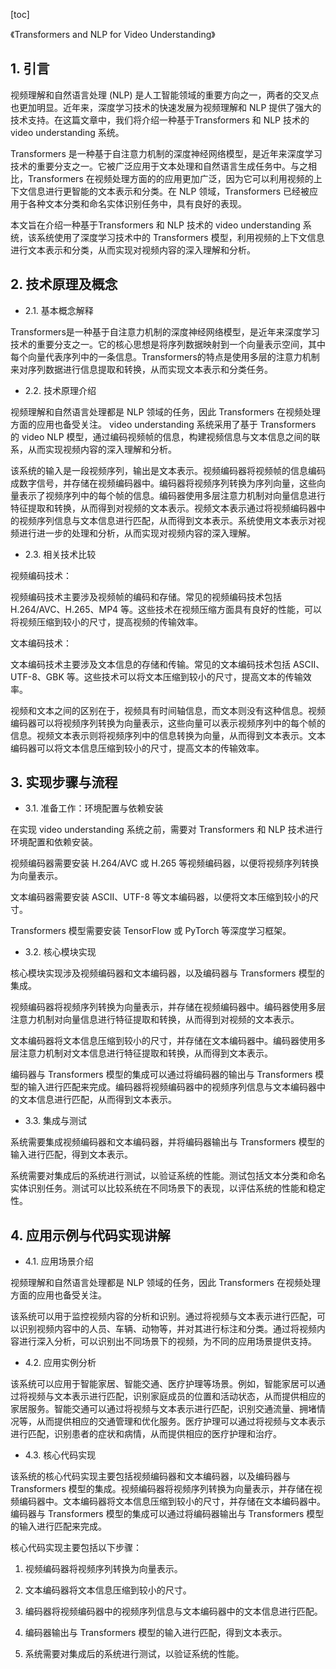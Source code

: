 
[toc]                    
                
                
《Transformers and NLP for Video Understanding》

## 1. 引言

视频理解和自然语言处理 (NLP) 是人工智能领域的重要方向之一，两者的交叉点也更加明显。近年来，深度学习技术的快速发展为视频理解和 NLP 提供了强大的技术支持。在这篇文章中，我们将介绍一种基于Transformers 和 NLP 技术的 video understanding 系统。

Transformers 是一种基于自注意力机制的深度神经网络模型，是近年来深度学习技术的重要分支之一。它被广泛应用于文本处理和自然语言生成任务中。与之相比，Transformers 在视频处理方面的的应用更加广泛，因为它可以利用视频的上下文信息进行更智能的文本表示和分类。在 NLP 领域，Transformers 已经被应用于各种文本分类和命名实体识别任务中，具有良好的表现。

本文旨在介绍一种基于Transformers 和 NLP 技术的 video understanding 系统，该系统使用了深度学习技术中的 Transformers 模型，利用视频的上下文信息进行文本表示和分类，从而实现对视频内容的深入理解和分析。

## 2. 技术原理及概念

- 2.1. 基本概念解释

Transformers是一种基于自注意力机制的深度神经网络模型，是近年来深度学习技术的重要分支之一。它的核心思想是将序列数据映射到一个向量表示空间，其中每个向量代表序列中的一条信息。Transformers的特点是使用多层的注意力机制来对序列数据进行信息提取和转换，从而实现文本表示和分类任务。

- 2.2. 技术原理介绍

视频理解和自然语言处理都是 NLP 领域的任务，因此 Transformers 在视频处理方面的应用也备受关注。 video understanding 系统采用了基于 Transformers 的 video NLP 模型，通过编码视频帧的信息，构建视频信息与文本信息之间的联系，从而实现视频内容的深入理解和分析。

该系统的输入是一段视频序列，输出是文本表示。视频编码器将视频帧的信息编码成数字信号，并存储在视频编码器中。编码器将视频序列转换为序列向量，这些向量表示了视频序列中的每个帧的信息。编码器使用多层注意力机制对向量信息进行特征提取和转换，从而得到对视频的文本表示。视频文本表示通过将视频编码器中的视频序列信息与文本信息进行匹配，从而得到文本表示。系统使用文本表示对视频进行进一步的处理和分析，从而实现对视频内容的深入理解。

- 2.3. 相关技术比较

视频编码技术：

视频编码技术主要涉及视频帧的编码和存储。常见的视频编码技术包括 H.264/AVC、H.265、MP4 等。这些技术在视频压缩方面具有良好的性能，可以将视频压缩到较小的尺寸，提高视频的传输效率。

文本编码技术：

文本编码技术主要涉及文本信息的存储和传输。常见的文本编码技术包括 ASCII、UTF-8、GBK 等。这些技术可以将文本压缩到较小的尺寸，提高文本的传输效率。

视频和文本之间的区别在于，视频具有时间轴信息，而文本则没有这种信息。视频编码器可以将视频序列转换为向量表示，这些向量可以表示视频序列中的每个帧的信息。视频文本表示则将视频序列中的信息转换为向量，从而得到文本表示。文本编码器可以将文本信息压缩到较小的尺寸，提高文本的传输效率。

## 3. 实现步骤与流程

- 3.1. 准备工作：环境配置与依赖安装

在实现 video understanding 系统之前，需要对 Transformers 和 NLP 技术进行环境配置和依赖安装。

视频编码器需要安装 H.264/AVC 或 H.265 等视频编码器，以便将视频序列转换为向量表示。

文本编码器需要安装 ASCII、UTF-8 等文本编码器，以便将文本压缩到较小的尺寸。

Transformers 模型需要安装 TensorFlow 或 PyTorch 等深度学习框架。

- 3.2. 核心模块实现

核心模块实现涉及视频编码器和文本编码器，以及编码器与 Transformers 模型的集成。

视频编码器将视频序列转换为向量表示，并存储在视频编码器中。编码器使用多层注意力机制对向量信息进行特征提取和转换，从而得到对视频的文本表示。

文本编码器将文本信息压缩到较小的尺寸，并存储在文本编码器中。编码器使用多层注意力机制对文本信息进行特征提取和转换，从而得到文本表示。

编码器与 Transformers 模型的集成可以通过将编码器的输出与 Transformers 模型的输入进行匹配来完成。编码器将视频编码器中的视频序列信息与文本编码器中的文本信息进行匹配，从而得到文本表示。

- 3.3. 集成与测试

系统需要集成视频编码器和文本编码器，并将编码器输出与 Transformers 模型的输入进行匹配，得到文本表示。

系统需要对集成后的系统进行测试，以验证系统的性能。测试包括文本分类和命名实体识别任务。测试可以比较系统在不同场景下的表现，以评估系统的性能和稳定性。

## 4. 应用示例与代码实现讲解

- 4.1. 应用场景介绍

视频理解和自然语言处理都是 NLP 领域的任务，因此 Transformers 在视频处理方面的应用也备受关注。

该系统可以用于监控视频内容的分析和识别。通过将视频与文本表示进行匹配，可以识别视频内容中的人员、车辆、动物等，并对其进行标注和分类。通过将视频内容进行深入分析，可以识别出不同场景下的视频，为不同的应用场景提供支持。

- 4.2. 应用实例分析

该系统可以应用于智能家居、智能交通、医疗护理等场景。例如，智能家居可以通过将视频与文本表示进行匹配，识别家庭成员的位置和活动状态，从而提供相应的家居服务。智能交通可以通过将视频与文本表示进行匹配，识别交通流量、拥堵情况等，从而提供相应的交通管理和优化服务。医疗护理可以通过将视频与文本表示进行匹配，识别患者的症状和病情，从而提供相应的医疗护理和治疗。

- 4.3. 核心代码实现

该系统的核心代码实现主要包括视频编码器和文本编码器，以及编码器与 Transformers 模型的集成。视频编码器将视频序列转换为向量表示，并存储在视频编码器中。文本编码器将文本信息压缩到较小的尺寸，并存储在文本编码器中。编码器与 Transformers 模型的集成可以通过将编码器输出与 Transformers 模型的输入进行匹配来完成。

核心代码实现主要包括以下步骤：

1. 视频编码器将视频序列转换为向量表示。

2. 文本编码器将文本信息压缩到较小的尺寸。

3. 编码器将视频编码器中的视频序列信息与文本编码器中的文本信息进行匹配。

4. 编码器输出与 Transformers 模型的输入进行匹配，得到文本表示。

5. 系统需要对集成后的系统进行测试，以验证系统的性能。

